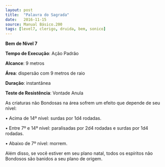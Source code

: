 ```yaml
---
layout: post
title:  "Palavra do Sagrada"
date:   2016-11-15
source: Manual Básico.200
tags: [level7, clerigo, druida, bem, sonico]
---
```


**Bem de Nível 7**

**Tempo de Execução**: Ação Padrão

**Alcance**: 9 metros

**Área**: dispersão com 9 metros de raio

**Duração**: instantânea

**Teste de Resistência**: Vontade Anula

As criaturas não Bondosas na área sofrem um efeito que depende de seu nível:

• Acima de 14º nível: surdas por 1d4 rodadas.

• Entre 7º e 14º nível: paralisadas por 2d4 rodadas e surdas por 1d4 rodadas.

• Abaixo de 7º nível: morrem.

Além disso, se você estiver em seu plano natal, todos os espíritos não Bondosos são banidos a seu plano de origem.